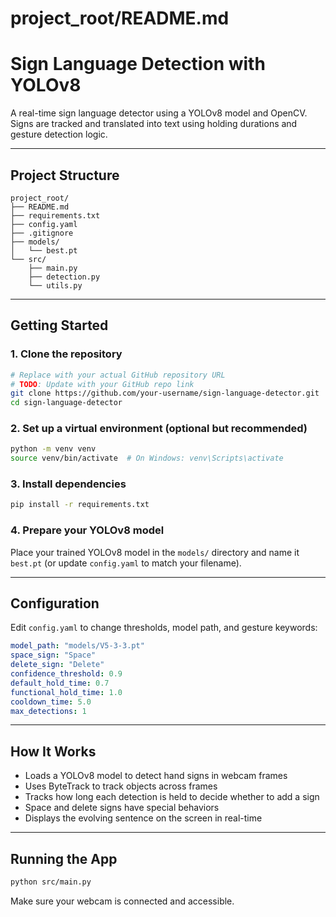 # project_root/README.md

# Sign Language Detection with YOLOv8

A real-time sign language detector using a YOLOv8 model and OpenCV. Signs are tracked and translated into text using holding durations and gesture detection logic.

---

## Project Structure

```
project_root/
├── README.md
├── requirements.txt
├── config.yaml
├── .gitignore
├── models/
│   └── best.pt
└── src/
    ├── main.py
    ├── detection.py
    └── utils.py
```

---

## Getting Started

### 1. Clone the repository
```bash
# Replace with your actual GitHub repository URL
# TODO: Update with your GitHub repo link
git clone https://github.com/your-username/sign-language-detector.git
cd sign-language-detector
```

### 2. Set up a virtual environment (optional but recommended)
```bash
python -m venv venv
source venv/bin/activate  # On Windows: venv\Scripts\activate
```

### 3. Install dependencies
```bash
pip install -r requirements.txt
```

### 4. Prepare your YOLOv8 model
Place your trained YOLOv8 model in the `models/` directory and name it `best.pt` (or update `config.yaml` to match your filename).

---

## Configuration
Edit `config.yaml` to change thresholds, model path, and gesture keywords:

```yaml
model_path: "models/V5-3-3.pt"
space_sign: "Space"
delete_sign: "Delete"
confidence_threshold: 0.9
default_hold_time: 0.7
functional_hold_time: 1.0
cooldown_time: 5.0
max_detections: 1
```

---

## How It Works
- Loads a YOLOv8 model to detect hand signs in webcam frames
- Uses ByteTrack to track objects across frames
- Tracks how long each detection is held to decide whether to add a sign
- Space and delete signs have special behaviors
- Displays the evolving sentence on the screen in real-time

---

## Running the App
```bash
python src/main.py
```
Make sure your webcam is connected and accessible.

